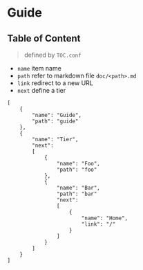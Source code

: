 # Guide

## Table of Content

> defined by  `TOC.conf`

- `name` item name
- `path` refer to markdown file `doc/<path>.md`
- `link` redirect to a new URL
- `next` define a tier

```
[
	{
		"name": "Guide",
		"path": "guide"
	},
	{
		"name": "Tier",
		"next":
		[
	        {
    		    "name": "Foo",
    		    "path": "foo"
    		},
    		{
    		    "name": "Bar",
    		    "path": "bar"    
    		    "next":
    		    [
    		        {
    		            "name": "Home",
    		            "link": "/"
    		        }
    		    ]
    		}
		]
	}
]
```



